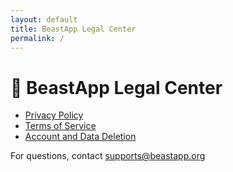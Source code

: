 ```yaml
---
layout: default
title: BeastApp Legal Center
permalink: /
---
```


# 📘 BeastApp Legal Center

- [Privacy Policy](/https://beastapp-org.github.io/privacy-policy/policy/)
- [Terms of Service](/https://beastapp-org.github.io/privacy-policy/terms-of-use)
- [Account and Data Deletion](/https://beastapp-org.github.io/privacy-policy/account-deletion/)

For questions, contact [supports@beastapp.org](mailto:supports@beastapp.org)
